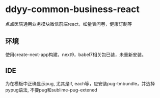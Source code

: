 # ddyy-common-business-react

点点医院通用业务模块微信前端react，如量表问卷，健康订制等

## 环境

使用create-next-app构建，next9，babel7相关包已装，未重新安装。

## IDE

为在模板中正确显示pug, 尤其是if, each等，应安装pug-tmbundle，并选择pypug语法, 不要pug和sublime-pug-extened

